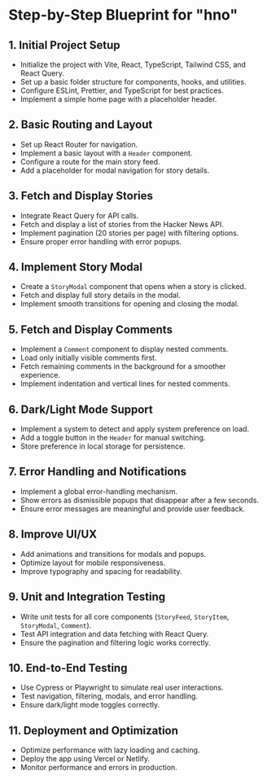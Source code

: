 # Step-by-Step Blueprint for "hno"

## 1. Initial Project Setup

- Initialize the project with Vite, React, TypeScript, Tailwind CSS, and React Query.
- Set up a basic folder structure for components, hooks, and utilities.
- Configure ESLint, Prettier, and TypeScript for best practices.
- Implement a simple home page with a placeholder header.

## 2. Basic Routing and Layout

- Set up React Router for navigation.
- Implement a basic layout with a `Header` component.
- Configure a route for the main story feed.
- Add a placeholder for modal navigation for story details.

## 3. Fetch and Display Stories

- Integrate React Query for API calls.
- Fetch and display a list of stories from the Hacker News API.
- Implement pagination (20 stories per page) with filtering options.
- Ensure proper error handling with error popups.

## 4. Implement Story Modal

- Create a `StoryModal` component that opens when a story is clicked.
- Fetch and display full story details in the modal.
- Implement smooth transitions for opening and closing the modal.

## 5. Fetch and Display Comments

- Implement a `Comment` component to display nested comments.
- Load only initially visible comments first.
- Fetch remaining comments in the background for a smoother experience.
- Implement indentation and vertical lines for nested comments.

## 6. Dark/Light Mode Support

- Implement a system to detect and apply system preference on load.
- Add a toggle button in the `Header` for manual switching.
- Store preference in local storage for persistence.

## 7. Error Handling and Notifications

- Implement a global error-handling mechanism.
- Show errors as dismissible popups that disappear after a few seconds.
- Ensure error messages are meaningful and provide user feedback.

## 8. Improve UI/UX

- Add animations and transitions for modals and popups.
- Optimize layout for mobile responsiveness.
- Improve typography and spacing for readability.

## 9. Unit and Integration Testing

- Write unit tests for all core components (`StoryFeed`, `StoryItem`, `StoryModal`, `Comment`).
- Test API integration and data fetching with React Query.
- Ensure the pagination and filtering logic works correctly.

## 10. End-to-End Testing

- Use Cypress or Playwright to simulate real user interactions.
- Test navigation, filtering, modals, and error handling.
- Ensure dark/light mode toggles correctly.

## 11. Deployment and Optimization

- Optimize performance with lazy loading and caching.
- Deploy the app using Vercel or Netlify.
- Monitor performance and errors in production.